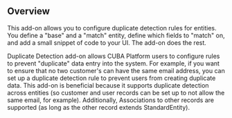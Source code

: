 ## Overview
This add-on allows you to configure duplicate detection rules for entities. You define a "base" and a "match" entity, define which fields to "match" on, and add a small snippet of code to your UI. The add-on does the rest.

Duplicate Detection add-on allows CUBA Platform users to configure rules to prevent "duplicate" data entry into the system. For example, if you want to ensure that no two customer's can have the same email address, you can set up a duplicate detection rule to prevent users from creating duplicate data. This add-on is beneficial because it supports duplicate detection across entities (so customer and user records can be set up to not allow the same email, for example). Additionally, Associations to other records are supported (as long as the other record extends StandardEntity).